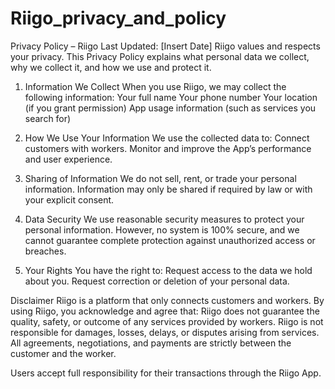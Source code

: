 # Riigo_privacy_and_policy

Privacy Policy – Riigo
Last Updated: [Insert Date]
Riigo values and respects your privacy. This Privacy Policy explains what personal data we collect, why we collect it, and how we use and protect it.

1. Information We Collect
When you use Riigo, we may collect the following information:
Your full name
Your phone number
Your location (if you grant permission)
App usage information (such as services you search for)

2. How We Use Your Information
We use the collected data to:
Connect customers with workers.
Monitor and improve the App’s performance and user experience.

3. Sharing of Information
We do not sell, rent, or trade your personal information.
Information may only be shared if required by law or with your explicit consent.

4. Data Security
We use reasonable security measures to protect your personal information. However, no system is 100% secure, and we cannot guarantee complete protection against unauthorized access or breaches.

5. Your Rights
You have the right to:
Request access to the data we hold about you.
Request correction or deletion of your personal data.

Disclaimer
Riigo is a platform that only connects customers and workers. By using Riigo, you acknowledge and agree that:
Riigo does not guarantee the quality, safety, or outcome of any services provided by workers.
Riigo is not responsible for damages, losses, delays, or disputes arising from services.
All agreements, negotiations, and payments are strictly between the customer and the worker.

Users accept full responsibility for their transactions through the Riigo App.
